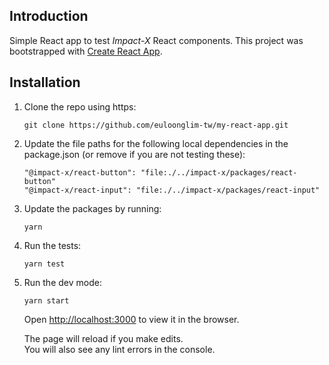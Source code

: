 ## Introduction

Simple React app to test _Impact-X_ React components. This project was bootstrapped with [Create React App](https://github.com/facebook/create-react-app).

## Installation

1. Clone the repo using https:

    `git clone https://github.com/euloonglim-tw/my-react-app.git`

2. Update the file paths for the following local dependencies in the package.json (or remove if you are not testing these):

    ```
    "@impact-x/react-button": "file:./../impact-x/packages/react-button"
    "@impact-x/react-input": "file:./../impact-x/packages/react-input"
    ```

3. Update the packages by running:

    `yarn`

4. Run the tests:

    `yarn test`

5. Run the dev mode:

    `yarn start`

    Open [http://localhost:3000](http://localhost:3000) to view it in the browser.

    The page will reload if you make edits.<br />
    You will also see any lint errors in the console.    



